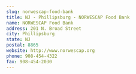 ```yaml
---
slug: norwescap-food-bank
title: NJ - Phillipsburg - NORWESCAP Food Bank
name: NORWESCAP Food Bank
address: 201 N. Broad Street
city: Phillipsburg
state: NJ
postal: 8865
website: http://www.norwescap.org
phone: 908-454-4322
fax: 908-454-2030
---
```

